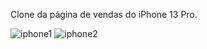 Clone da página de vendas do iPhone 13 Pro.

![iphone1](https://github.com/user-attachments/assets/51a64526-edf0-4f77-9d06-3b178eb4588b)
![iphone2](https://github.com/user-attachments/assets/6186fa72-9406-402a-8067-7aa2f688f1b8)

